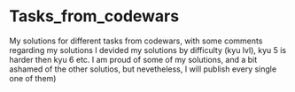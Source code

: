 # Tasks_from_codewars
My solutions for different tasks from codewars, with some comments regarding my solutions
I devided my solutions by difficulty (kyu lvl), kyu 5 is harder then kyu 6 etc.
I am proud of some of my solutions, and a bit ashamed of the other solutios, but nevetheless, I will publish every single one of them)

